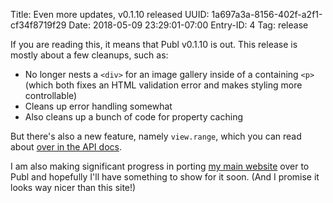 Title: Even more updates, v0.1.10 released
UUID: 1a697a3a-8156-402f-a2f1-cf34f8719f29
Date: 2018-05-09 23:29:01-07:00
Entry-ID: 4
Tag: release

If you are reading this, it means that Publ v0.1.10 is out. This release is mostly about a few cleanups, such as:

* No longer nests a `<div>` for an image gallery inside of a containing `<p>` (which both fixes an HTML validation error and makes styling more controllable)
* Cleans up error handling somewhat
* Also cleans up a bunch of code for property caching

But there's also a new feature, namely `view.range`, which you can read about [over in the API docs](/api/view).

I am also making significant progress in porting [my main website](http://beesbuzz.biz/) over to Publ and hopefully I'll
have something to show for it soon. (And I promise it looks way nicer than this site!)
